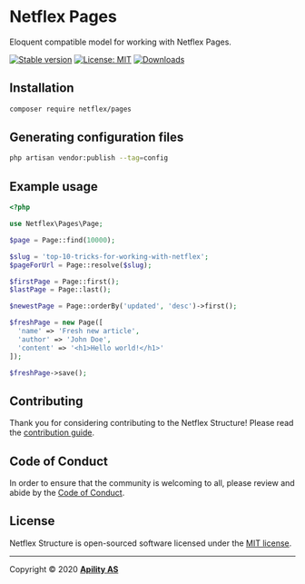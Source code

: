 # Netflex Pages

Eloquent compatible model for working with Netflex Pages.

<a href="https://packagist.org/packages/netflex/pages"><img src="https://img.shields.io/packagist/v/netflex/pages?label=stable" alt="Stable version"></a>
<a href="https://opensource.org/licenses/MIT"><img src="https://img.shields.io/github/license/netflex-sdk/pages.svg" alt="License: MIT"></a>
<a href="https://packagist.org/packages/netflex/pages/stats"><img src="https://img.shields.io/packagist/dm/netflex/pages" alt="Downloads"></a>

## Installation

```bash
composer require netflex/pages
```

## Generating configuration files

```bash
php artisan vendor:publish --tag=config
```

## Example usage

```php
<?php

use Netflex\Pages\Page;

$page = Page::find(10000);

$slug = 'top-10-tricks-for-working-with-netflex';
$pageForUrl = Page::resolve($slug);

$firstPage = Page::first();
$lastPage = Page::last();

$newestPage = Page::orderBy('updated', 'desc')->first();

$freshPage = new Page([
  'name' => 'Fresh new article',
  'author' => 'John Doe',
  'content' => '<h1>Hello world!</h1>'
]);

$freshPage->save();
```

## Contributing

Thank you for considering contributing to the Netflex Structure! Please read the [contribution guide](CONTRIBUTING.md).

## Code of Conduct

In order to ensure that the community is welcoming to all, please review and abide by the [Code of Conduct](CODE_OF_CONDUCT.md).

## License

Netflex Structure is open-sourced software licensed under the [MIT license](LICENSE.md).

<hr>

Copyright &copy; 2020 **[Apility AS](https://apility.no)**
